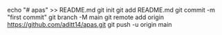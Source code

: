 echo "# apas" >> README.md
git init
git add README.md
git commit -m "first commit"
git branch -M main
git remote add origin https://github.com/aditt14/apas.git
git push -u origin main
